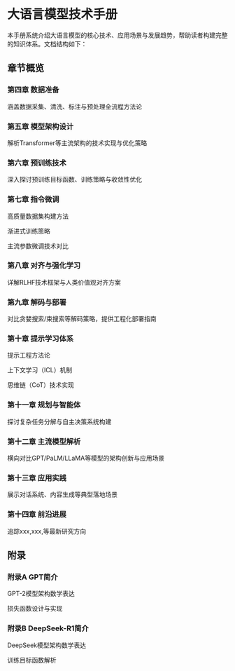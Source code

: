 # 大语言模型技术手册
本手册系统介绍大语言模型的核心技术、应用场景与发展趋势，帮助读者构建完整的知识体系。文档结构如下：

## 章节概览
### 第四章 数据准备
涵盖数据采集、清洗、标注与预处理全流程方法论

### 第五章 模型架构设计
解析Transformer等主流架构的技术实现与优化策略

### 第六章 预训练技术
深入探讨预训练目标函数、训练策略与收敛性优化

### 第七章 指令微调

高质量数据集构建方法

渐进式训练策略

主流参数微调技术对比

### 第八章 对齐与强化学习
详解RLHF技术框架与人类价值观对齐方案

### 第九章 解码与部署
对比贪婪搜索/束搜索等解码策略，提供工程化部署指南

### 第十章 提示学习体系

提示工程方法论

上下文学习（ICL）机制

思维链（CoT）技术实现

### 第十一章 规划与智能体
探讨复杂任务分解与自主决策系统构建

### 第十二章 主流模型解析
横向对比GPT/PaLM/LLaMA等模型的架构创新与应用场景

### 第十三章 应用实践
展示对话系统、内容生成等典型落地场景

### 第十四章 前沿进展
追踪xxx,xxx,等最新研究方向

## 附录
### 附录A GPT简介

GPT-2模型架构数学表达

损失函数设计与实现

### 附录B DeepSeek-R1简介

DeepSeek模型架构数学表达

训练目标函数解析


